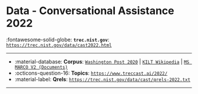 # Data - Conversational Assistance 2022 

:fontawesome-solid-globe: **`trec.nist.gov`**: [`https://trec.nist.gov/data/cast2022.html`](https://trec.nist.gov/data/cast2022.html)

---

- :material-database: **Corpus**: [`Washington Post 2020`](https://trec.nist.gov/data/wapost/) | [`KILT Wikipedia`](https://github.com/facebookresearch/KILT/) | [`MS MARCO V2 (Documents)`](https://microsoft.github.io/msmarco/TREC-Deep-Learning-2021#document-ranking-dataset)
- :octicons-question-16: **Topics**: [`https://www.treccast.ai/2022/`](https://www.treccast.ai/2022/)
- :material-label: **Qrels**: [`https://trec.nist.gov/data/cast/qrels-2022.txt`](https://trec.nist.gov/data/cast/qrels-2022.txt)


---

